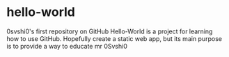# hello-world
0svshi0's first repository on GitHub
Hello-World is a project for learning how to use GitHub. Hopefully create a static web app, but its main purpose is to provide a way to educate mr 0Svshi0
